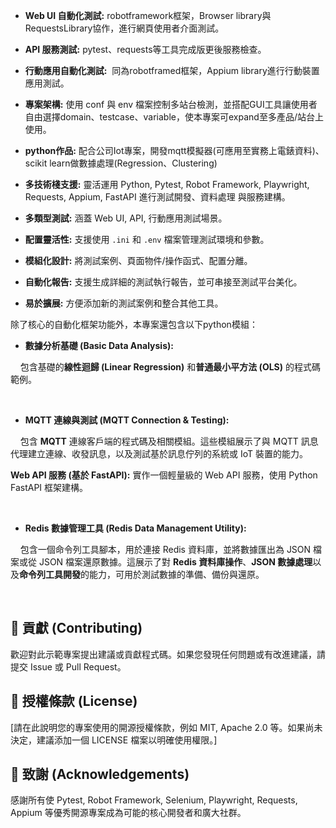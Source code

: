 * **Web UI 自動化測試:** robotframework框架，Browser library與RequestsLibrary協作，進行網頁使用者介面測試。





* **API 服務測試:** pytest、requests等工具完成版更後服務檢查。





* **行動應用自動化測試:**  同為robotframed框架，Appium library進行行動裝置應用測試。





* **專案架構:** 使用 conf 與 env 檔案控制多站台檢測，並搭配GUI工具讓使用者自由選擇domain、testcase、variable，使本專案可expand至多產品/站台上使用。





* **python作品:** 配合公司Iot專案，開發mqtt模擬器(可應用至實務上電錶資料)、scikit learn做數據處理(Regression、Clustering)





* **多技術棧支援:** 靈活運用 Python, Pytest, Robot Framework, Playwright, Requests, Appium, FastAPI 進行測試開發、資料處理 與服務建構。





* **多類型測試:** 涵蓋 Web UI, API, 行動應用測試場景。





* **配置靈活性:** 支援使用 `.ini` 和 `.env` 檔案管理測試環境和參數。





* **模組化設計:** 將測試案例、頁面物件/操作函式、配置分離。





* **自動化報告:** 支援生成詳細的測試執行報告，並可串接至測試平台美化。





* **易於擴展:** 方便添加新的測試案例和整合其他工具。







除了核心的自動化框架功能外，本專案還包含以下python模組：





* **數據分析基礎 (Basic Data Analysis):**

    包含基礎的**線性迴歸 (Linear Regression)** 和**普通最小平方法 (OLS)** 的程式碼範例。



    

* **MQTT 連線與測試 (MQTT Connection & Testing):**

    包含 **MQTT** 連線客戶端的程式碼及相關模組。這些模組展示了與 MQTT 訊息代理建立連線、收發訊息，以及測試基於訊息佇列的系統或 IoT 裝置的能力。

    

**Web API 服務 (基於 FastAPI):**
    實作一個輕量級的 Web API 服務，使用 Python FastAPI 框架建構。



    

* **Redis 數據管理工具 (Redis Data Management Utility):**

    包含一個命令列工具腳本，用於連接 Redis 資料庫，並將數據匯出為 JSON 檔案或從 JSON 檔案還原數據。這展示了對 **Redis 資料庫操作**、**JSON 數據處理**以及**命令列工具開發**的能力，可用於測試數據的準備、備份與還原。



    





## 🤝 貢獻 (Contributing)



歡迎對此示範專案提出建議或貢獻程式碼。如果您發現任何問題或有改進建議，請提交 Issue 或 Pull Request。



## 📄 授權條款 (License)



[請在此說明您的專案使用的開源授權條款，例如 MIT, Apache 2.0 等。如果尚未決定，建議添加一個 LICENSE 檔案以明確使用權限。]



## 🙏 致謝 (Acknowledgements)



感謝所有使 Pytest, Robot Framework, Selenium, Playwright, Requests, Appium 等優秀開源專案成為可能的核心開發者和廣大社群。

